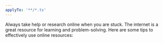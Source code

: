 ```yaml
---
applyTo: '**/*.ts'
---
```

Always take help or research online when you are stuck. The internet is a great resource for learning and problem-solving. Here are some tips to effectively use online resources: